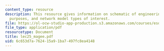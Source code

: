 ```yaml
---
content_type: resource
description: This resource gives information on schematic of engineering system model
  purposes, and network model types of interest.
file: https://ol-ocw-studio-app-production.s3.amazonaws.com/courses/esd-342-advanced-system-architecture-spring-2006/6c653d7a762415a91ba7497fc8ea4148_lec25_magee.pdf
file_type: application/pdf
resourcetype: Document
title: lec25_magee.pdf
uid: 6c653d7a-7624-15a9-1ba7-497fc8ea4148
---
```

